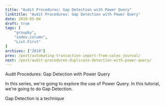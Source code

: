 ```yaml
---
title: "Audit Procedures: Gap Detection with Power Query"
linktitle: "Audit Procedures: Gap Detection with Power Query"
date: 2019-05-04
draft: true
tags: [
    "groupby",
    "index.column",
    "List.First"
]
archives: ["2019"]
prev: /post/automating-transaction-import-from-sales-journal/
next: /post/audit-procedures-duplicate-detection-with-power-query/
---
```



Audit Procedures: Gap Detection with Power Query
<br>

In this series, we're going to explore the use of Power Query. In this tutorial, we're going to do Gap Detection. 

Gap Detection is a technique